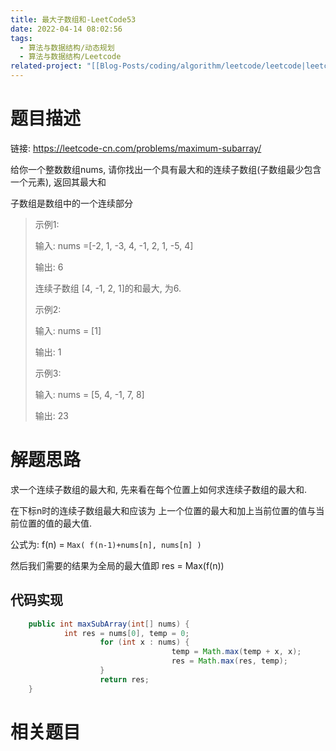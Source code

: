 ```yaml
---
title: 最大子数组和-LeetCode53
date: 2022-04-14 08:02:56
tags:
  - 算法与数据结构/动态规划
  - 算法与数据结构/Leetcode
related-project: "[[Blog-Posts/coding/algorithm/leetcode/leetcode|leetcode]]"
---
```


# 题目描述

链接: https://leetcode-cn.com/problems/maximum-subarray/

给你一个整数数组nums, 请你找出一个具有最大和的连续子数组(子数组最少包含一个元素), 返回其最大和

子数组是数组中的一个连续部分

> 示例1:
>
> 输入: nums =\[-2, 1, -3, 4, -1, 2, 1, -5, 4]
>
> 输出: 6
>
> 连续子数组 \[4, -1, 2, 1]的和最大, 为6.
>
> 示例2:
>
> 输入: nums = \[1]
>
> 输出: 1
>
> 示例3:
>
> 输入: nums = \[5, 4, -1, 7, 8]
>
> 输出: 23

<!--more-->

# 解题思路

求一个连续子数组的最大和, 先来看在每个位置上如何求连续子数组的最大和.

在下标n时的连续子数组最大和应该为 上一个位置的最大和加上当前位置的值与当前位置的值的最大值.

公式为: f(n) = `Max( f(n-1)+nums[n], nums[n] )`

然后我们需要的结果为全局的最大值即 res = Max(f(n))

## 代码实现

```java
	public int maxSubArray(int[] nums) {
		    int res = nums[0], temp = 0;
				    for (int x : nums) {
					    		    temp = Math.max(temp + x, x);
					    		    res = Math.max(res, temp);
				    }
		    		return res;
	}
```

# 相关题目


